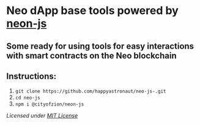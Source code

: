 # Neo dApp base tools powered by [neon-js](https://github.com/CityOfZion/neon-js)
**Some ready for using tools for easy interactions with smart contracts on the Neo blockchain**
--
## Instructions:

1. `git clone https://github.com/happyastronaut/neo-js-.git`
2. `cd neo-js`
3. `npm i @cityofzion/neon-js`

*Licensed under [MIT License](LICENSE)*
